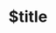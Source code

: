 ---
title: $title
second_title: Справочник по Aspose.Tasks для .NET API
description: $description
type: docs
weight: $weight
url: /ru/net/$ref/
---